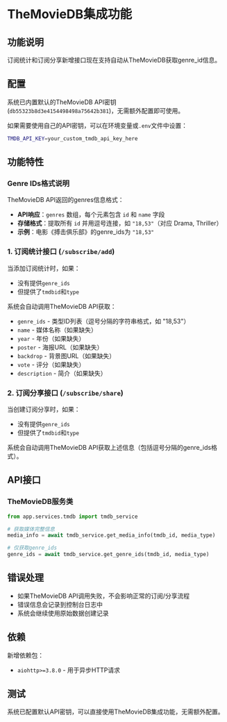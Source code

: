 # TheMovieDB集成功能

## 功能说明

订阅统计和订阅分享新增接口现在支持自动从TheMovieDB获取genre_id信息。

## 配置

系统已内置默认的TheMovieDB API密钥 (`db55323b8d3e4154498498a75642b381`)，无需额外配置即可使用。

如果需要使用自己的API密钥，可以在环境变量或`.env`文件中设置：

```bash
TMDB_API_KEY=your_custom_tmdb_api_key_here
```

## 功能特性

### Genre IDs格式说明

TheMovieDB API返回的genres信息格式：
- **API响应**：`genres` 数组，每个元素包含 `id` 和 `name` 字段
- **存储格式**：提取所有 `id` 并用逗号连接，如 `"18,53"`（对应 Drama, Thriller）
- **示例**：电影《搏击俱乐部》的genre_ids为 `"18,53"`

### 1. 订阅统计接口 (`/subscribe/add`)

当添加订阅统计时，如果：
- 没有提供`genre_ids`
- 但提供了`tmdbid`和`type`

系统会自动调用TheMovieDB API获取：
- `genre_ids` - 类型ID列表（逗号分隔的字符串格式，如 "18,53"）
- `name` - 媒体名称（如果缺失）
- `year` - 年份（如果缺失）
- `poster` - 海报URL（如果缺失）
- `backdrop` - 背景图URL（如果缺失）
- `vote` - 评分（如果缺失）
- `description` - 简介（如果缺失）

### 2. 订阅分享接口 (`/subscribe/share`)

当创建订阅分享时，如果：
- 没有提供`genre_ids`
- 但提供了`tmdbid`和`type`

系统会自动调用TheMovieDB API获取上述信息（包括逗号分隔的genre_ids格式）。

## API接口

### TheMovieDB服务类

```python
from app.services.tmdb import tmdb_service

# 获取媒体完整信息
media_info = await tmdb_service.get_media_info(tmdb_id, media_type)

# 仅获取genre_ids
genre_ids = await tmdb_service.get_genre_ids(tmdb_id, media_type)
```

## 错误处理

- 如果TheMovieDB API调用失败，不会影响正常的订阅/分享流程
- 错误信息会记录到控制台日志中
- 系统会继续使用原始数据创建记录

## 依赖

新增依赖包：
- `aiohttp>=3.8.0` - 用于异步HTTP请求

## 测试

系统已配置默认API密钥，可以直接使用TheMovieDB集成功能，无需额外配置。